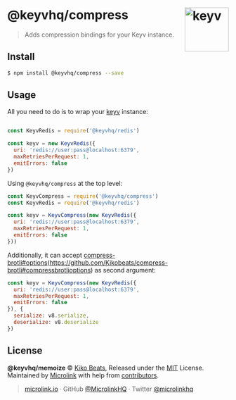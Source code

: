 # @keyvhq/compress [<img width="100" align="right" src="https://keyv.js.org/media/logo-sunset.svg" alt="keyv">](https://github.com/microlinkhq/keyv)

> Adds compression bindings for your Keyv instance.

## Install

```bash
$ npm install @keyvhq/compress --save
```

## Usage

All you need to do is to wrap your [keyv](https://keyv.js.org) instance:

```js

const KeyvRedis = require('@keyvhq/redis')

const keyv = new KeyvRedis({
  uri: 'redis://user:pass@localhost:6379',
  maxRetriesPerRequest: 1,
  emitErrors: false
})
```

Using `@keyvhq/compress` at the top level:

```js
const KeyvCompress = require('@keyvhq/compress')
const KeyvRedis = require('@keyvhq/redis')

const keyv = KeyvCompress(new KeyvRedis({
  uri: 'redis://user:pass@localhost:6379',
  maxRetriesPerRequest: 1,
  emitErrors: false
}))
```

Additionally, it can accept [compress-brotli#options](https://github.com/Kikobeats/compress-brotli)(https://github.com/Kikobeats/compress-brotli#compressbrotlioptions) as second argument:

```js
const keyv = KeyvCompress(new KeyvRedis({
  uri: 'redis://user:pass@localhost:6379',
  maxRetriesPerRequest: 1,
  emitErrors: false
}), {
  serialize: v8.serialize,
  deserialize: v8.deserialize
})
```

## License

**@keyvhq/memoize** © [Kiko Beats](https://kikobeats.com), Released under the [MIT](https://github.com/microlinkhq/keyv/blob/master/LICENSE.md) License.<br/>
Maintained by [Microlink](https://microlink.io) with help from [contributors](https://github.com/microlinkhq/keyv/contributors).

> [microlink.io](https://microlink.io) · GitHub [@MicrolinkHQ](https://github.com/microlinkhq) · Twitter [@microlinkhq](https://twitter.com/microlinkhq)
